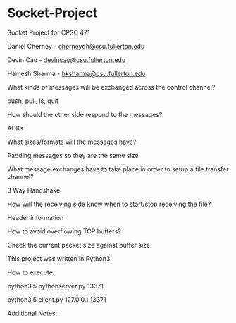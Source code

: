 # Socket-Project
Socket Project for CPSC 471

Daniel Cherney - cherneydh@csu.fullerton.edu

Devin  Cao     - devincao@csu.fullerton.edu

Hamesh Sharma  - hksharma@csu.fullerton.edu


What kinds of messages will be exchanged across the control channel?

push, pull, ls, quit

How should the other side respond to the messages?

ACKs

What sizes/formats will the messages have?

Padding messages so they are the same size

What message exchanges have to take place in order to setup a file transfer channel?

3 Way Handshake

How will the receiving side know when to start/stop receiving the file?

Header information

How to avoid overflowing TCP buffers?

Check the current packet size against buffer size

This project was written in Python3.

How to execute:

python3.5 pythonserver.py 13371

python3.5 client.py 127.0.0.1 13371

Additional Notes:
